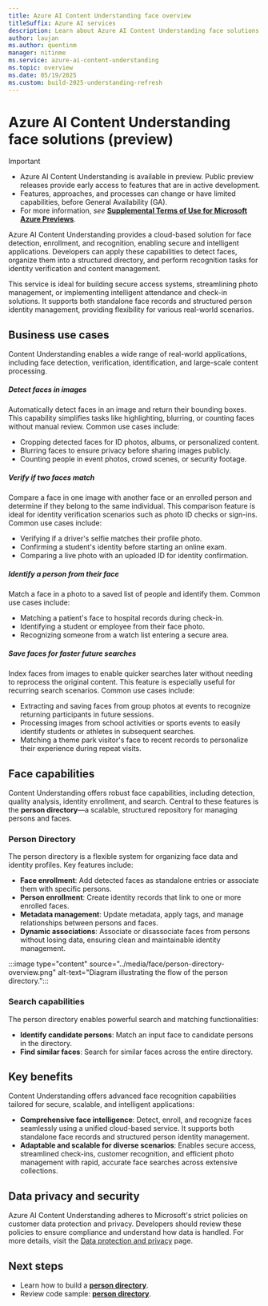 ```yaml
---
title: Azure AI Content Understanding face overview
titleSuffix: Azure AI services
description: Learn about Azure AI Content Understanding face solutions.
author: laujan
ms.author: quentinm
manager: nitinme
ms.service: azure-ai-content-understanding
ms.topic: overview
ms.date: 05/19/2025
ms.custom: build-2025-understanding-refresh
---
```


# Azure AI Content Understanding face solutions (preview)

> [!IMPORTANT]
>
> * Azure AI Content Understanding is available in preview. Public preview releases provide early access to features that are in active development.
> * Features, approaches, and processes can change or have limited capabilities, before General Availability (GA).
> * For more information, *see* [**Supplemental Terms of Use for Microsoft Azure Previews**](https://azure.microsoft.com/support/legal/preview-supplemental-terms).

Azure AI Content Understanding provides a cloud-based solution for face detection, enrollment, and recognition, enabling secure and intelligent applications. Developers can apply these capabilities to detect faces, organize them into a structured directory, and perform recognition tasks for identity verification and content management.

This service is ideal for building secure access systems, streamlining photo management, or implementing intelligent attendance and check-in solutions. It supports both standalone face records and structured person identity management, providing flexibility for various real-world scenarios.

## Business use cases

Content Understanding enables a wide range of real-world applications, including face detection, verification, identification, and large-scale content processing.

##### Detect faces in images

Automatically detect faces in an image and return their bounding boxes. This capability simplifies tasks like highlighting, blurring, or counting faces without manual review. Common use cases include:

* Cropping detected faces for ID photos, albums, or personalized content.
* Blurring faces to ensure privacy before sharing images publicly.
* Counting people in event photos, crowd scenes, or security footage.

##### Verify if two faces match

Compare a face in one image with another face or an enrolled person and determine if they belong to the same individual. This comparison feature is ideal for identity verification scenarios such as photo ID checks or sign-ins. Common use cases include:

* Verifying if a driver's selfie matches their profile photo.
* Confirming a student's identity before starting an online exam.
* Comparing a live photo with an uploaded ID for identity confirmation.

##### Identify a person from their face

Match a face in a photo to a saved list of people and identify them. Common use cases include:

* Matching a patient's face to hospital records during check-in.
* Identifying a student or employee from their face photo.
* Recognizing someone from a watch list entering a secure area.

##### Save faces for faster future searches

Index faces from images to enable quicker searches later without needing to reprocess the original content. This feature is especially useful for recurring search scenarios. Common use cases include:

* Extracting and saving faces from group photos at events to recognize returning participants in future sessions.
* Processing images from school activities or sports events to easily identify students or athletes in subsequent searches.
* Matching a theme park visitor's face to recent records to personalize their experience during repeat visits.

## Face capabilities

Content Understanding offers robust face capabilities, including detection, quality analysis, identity enrollment, and search. Central to these features is the **person directory**—a scalable, structured repository for managing persons and faces.

### Person Directory

The person directory is a flexible system for organizing face data and identity profiles. Key features include:
* **Face enrollment**: Add detected faces as standalone entries or associate them with specific persons.
* **Person enrollment**: Create identity records that link to one or more enrolled faces.
* **Metadata management**: Update metadata, apply tags, and manage relationships between persons and faces.
* **Dynamic associations**: Associate or disassociate faces from persons without losing data, ensuring clean and maintainable identity management.

:::image type="content" source="../media/face/person-directory-overview.png" alt-text="Diagram illustrating the flow of the person directory.":::

### Search capabilities

The person directory enables powerful search and matching functionalities:
* **Identify candidate persons**: Match an input face to candidate persons in the directory.
* **Find similar faces**: Search for similar faces across the entire directory.

## Key benefits

Content Understanding offers advanced face recognition capabilities tailored for secure, scalable, and intelligent applications:
* **Comprehensive face intelligence**: Detect, enroll, and recognize faces seamlessly using a unified cloud-based service. It supports both standalone face records and structured person identity management.
* **Adaptable and scalable for diverse scenarios**: Enables secure access, streamlined check-ins, customer recognition, and efficient photo management with rapid, accurate face searches across extensive collections.

## Data privacy and security

Azure AI Content Understanding adheres to Microsoft's strict policies on customer data protection and privacy. Developers should review these policies to ensure compliance and understand how data is handled. For more details, visit the [Data protection and privacy](https://www.microsoft.com/trust-center/privacy) page.

## Next steps

* Learn how to build a [**person directory**](../tutorial/build-person-directory.md).
* Review code sample: [**person directory**](https://github.com/Azure-Samples/azure-ai-content-understanding-python/blob/zhizho/face/notebooks/build_person_directory.ipynb).